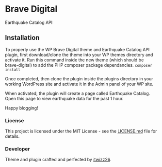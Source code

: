# Brave Digital
Earthquake Catalog API

## Installation

To properly use the WP Brave Digital theme and Earthquake Catalog API plugin, first download/clone the theme into your WP themes directory and activate it.
Run this command inside the new theme (which should be brave-digital) to add the PHP composer package dependancies.
```composer install```

Once completed, then clone the plugin inside the plugins directory in your working WordPress site and activate it in the Admin panel of your WP site.

When activated, the plugin will create a page called Earthquake Catalog. Open this page to view earthquake data for the past 1 hour.

Happy blogging!

### License

This project is licensed under the MIT License - see the [LICENSE.md](LICENSE.md) file for details.

### Developer

Theme and plugin crafted and perfected by [itwizz26](https://github.com/itwizz26).
